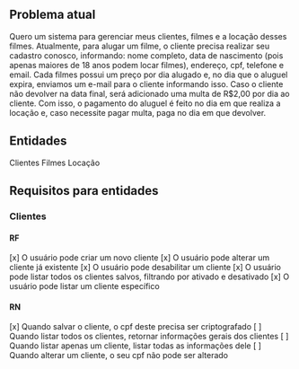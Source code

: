 ## Problema atual

Quero um sistema para gerenciar meus clientes, filmes e a locação desses filmes.
Atualmente, para alugar um filme, o cliente precisa realizar seu cadastro conosco, informando: nome completo, data de nascimento (pois apenas maiores de 18 anos podem locar filmes), endereço, cpf, telefone e email. Cada filmes possui um preço por dia alugado e, no dia que o aluguel expira, enviamos um e-mail para o cliente informando isso. Caso o cliente não devolver na data final, será adicionado uma multa de R$2,00 por dia ao cliente. Com isso, o pagamento do aluguel é feito no dia em que realiza a locação e, caso necessite pagar multa, paga no dia em que devolver.

## Entidades

Clientes
Filmes
Locação


## Requisitos para entidades

### Clientes

#### RF

[x] O usuário pode criar um novo cliente 
[x] O usuário pode alterar um cliente já existente
[x] O usuário pode desabilitar um cliente
[x] O usuário pode listar todos os clientes salvos, filtrando por ativado e desativado
[x] O usuário pode listar um cliente específico

#### RN

[x] Quando salvar o cliente, o cpf deste precisa ser criptografado
[ ] Quando listar todos os clientes, retornar informações gerais dos clientes
[ ] Quando listar apenas um cliente, listar todas as informações dele
[ ] Quando alterar um cliente, o seu cpf não pode ser alterado
